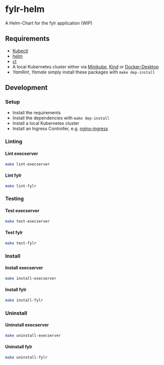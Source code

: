 # fylr-helm

A Helm-Chart for the fylr application (WIP)

## Requirements

- [Kubectl](https://kubernetes.io/docs/tasks/tools/install-kubectl-linux/)
- [helm](https://github.com/helm/helm/)
- [ct](https://github.com/helm/chart-testing)
- A local Kubernetes cluster either via [Minikube](https://minikube.sigs.k8s.io/docs/start/), [Kind](https://kind.sigs.k8s.io/) or [Docker-Desktop](https://www.docker.com/products/docker-desktop/)
- *Yamllint*, *Yamale* simply install these packages with `make dep-install`

## Development

### Setup

- Install the requirements
- Install the dependencies with `make dep-install`
- Install a local Kubernetes cluster
- Install an Ingress Controller, e.g. [nginx-ingress](https://kubernetes.github.io/ingress-nginx/deploy/)

### Linting

#### Lint execserver

```bash
make lint-execserver
```

#### Lint fylr

```bash
make lint-fylr
```

### Testing

#### Test execserver

```bash
make test-execserver
```

#### Test fylr

```bash
make test-fylr
```

### Install

#### Install execserver

```bash
make install-execserver
```

#### Install fylr

```bash
make install-fylr
```

### Uninstall

#### Uninstall execserver

```bash
make uninstall-execserver
```

#### Uninstall fylr

```bash
make uninstall-fylr
```
